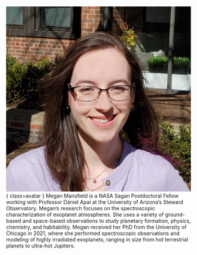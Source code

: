 ![Megan Mansfield](Mansfield.jpg){ class=avatar }
Megan Mansfield is a NASA Sagan Postdoctoral Fellow working with Professor Dániel Apai at the University of Arizona’s Steward Observatory. Megan’s research focuses on the spectroscopic characterization of exoplanet atmospheres. She uses a variety of ground-based and space-based observations to study planetary formation, physics, chemistry, and habitability. Megan received her PhD from the University of Chicago in 2021, where she performed spectroscopic observations and modeling of highly irradiated exoplanets, ranging in size from hot terrestrial planets to ultra-hot Jupiters.
